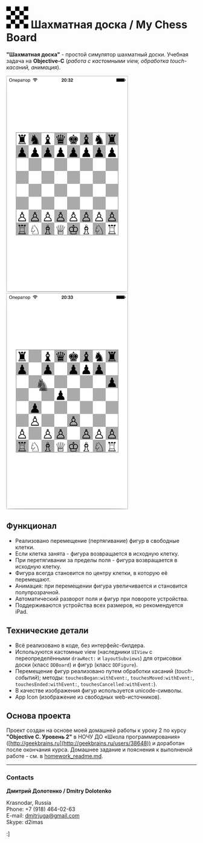 # ![](https://github.com/DmitrJuga/MyChessBoard/blob/master/MyChessBoard/Images.xcassets/AppIcon.appiconset/Checkerboard-29@2x.png)  Шахматная доска / My Chess Board

**"Шахматная доска"** - простой симулятор шахматный доски. Учебная задача на **Objective-C** (*работа c кастомными view, обработка touch-касаний, анимация*).

![](https://github.com/DmitrJuga/MyChessBoard/blob/master/screenshots/screenshot1.png)
![](https://github.com/DmitrJuga/MyChessBoard/blob/master/screenshots/screenshot2.png)


## Функционал

- Реализовано перемещение (пертягивание) фигур в свободные клетки.
- Если клетка занята - фигура возвращается в исходную клетку.
- При перетягивании за пределы поля - фигура возвращается в исходную клетку.
- Фигура всегда становится по центру клетки, в которую её перемещают.
- Анимация: при перемещении фигура увеличивается и становится полупрозрачной.
- Автоматический разворот поля и фигур при повороте устройства.
- Поддерживаются устройства всех размеров, но рекомендуется iPad.


## Технические детали

- Всё реализовано в коде, без интерфейс-билдера.
- Используются кастомные view (наследники `UIView` с переопределёнными `drawRect:` и `layoutSubviews`) для отрисовки доски (класс `DDBoard`) и фигур (класс `DDFigure`).
- Перемещение фигур реализовано путем обработки касаний (*touch-событий*); методы: `touchesBegan:withEvent:`, `touchesMoved:withEvent:`, `touchesEnded:withEvent:`, `touchesCancelled:withEvent:`).
- В качестве изображения фигур используется unicode-символы.
- App Icon (изображение из свободных web-источников).


## Основа проекта

Проект создан на основе моей домашней работы к уроку 2 по курсу **"Objective C. Уровень 2"** в НОЧУ ДО «Школа программирования» ([http://geekbrains.ru](http://geekbrains.ru/users/38648)) и доработан после окончания курса. Домашнее задание и пояснения к выполненой работе - см. в [homework_readme.md](https://github.com/DmitrJuga/MyChessBoard/blob/master/homework_readme.md).

---

### Contacts

**Дмитрий Долотенко / Dmitry Dolotenko**

Krasnodar, Russia   
Phone: +7 (918) 464-02-63   
E-mail: <dmitrjuga@gmail.com>   
Skype: d2imas

:]

